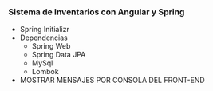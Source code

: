 ### Sistema de Inventarios con Angular y Spring
- Spring Initializr
- Dependencias
  - Spring Web
  - Spring Data JPA
  - MySql
  - Lombok
- MOSTRAR MENSAJES POR CONSOLA DEL FRONT-END